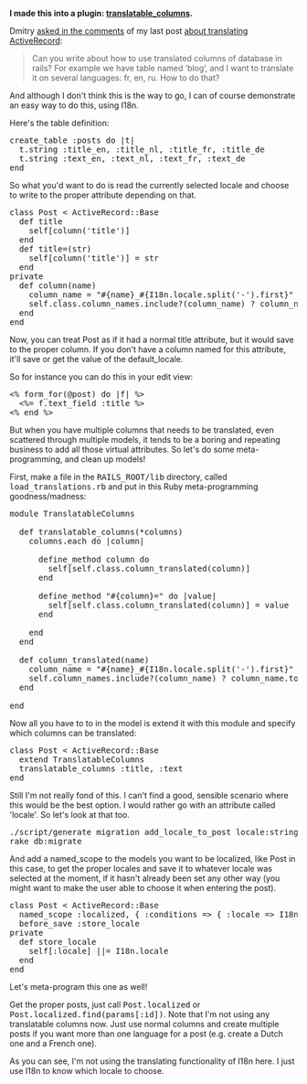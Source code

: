 <strong>I made this into a plugin: <a href="http://iain.nl/2008/09/plugin-translatable_columns/">translatable_columns</a>.</strong>

Dmitry <a href="http://iain.nl/2008/09/translating-activerecord/#comment-96">asked in the comments</a> of my last post <a href="http://iain.nl/2008/09/translating-activerecord">about translating ActiveRecord</a>:

<blockquote>Can you write about how to use translated columns of database in rails? For example we have table named ‘blog’, and I want to translate it on several languages: fr, en, ru. How to do that?</blockquote>

And although I don't think this is the way to go, I can of course demonstrate an easy way to do this, using I18n.

<!--more-->
Here's the table definition:

<pre lang="rails">
create_table :posts do |t|
  t.string :title_en, :title_nl, :title_fr, :title_de
  t.string :text_en, :text_nl, :text_fr, :text_de
end
</pre>

So what you'd want to do is read the currently selected locale and choose to write to the proper attribute depending on that.

<pre lang="rails">
class Post < ActiveRecord::Base
  def title
    self[column('title')]
  end
  def title=(str)
    self[column('title')] = str
  end
private
  def column(name)
    column_name = "#{name}_#{I18n.locale.split('-').first}"
    self.class.column_names.include?(column_name) ? column_name.to_sym : "#{name}_#{I18n.default_locale.split('-').first.to_sym}"
  end
end
</pre>

Now, you can treat Post as if it had a normal title attribute, but it would save to the proper column. If you don't have a column named for this attribute, it'll save or get the value of the default_locale.

So for instance you can do this in your edit view:

<pre lang="rails">
<% form_for(@post) do |f| %>
  <%= f.text_field :title %>
<% end %>
</pre>

But when you have multiple columns that needs to be translated, even scattered through multiple models, it tends to be a boring and repeating business to add all those virtual attributes. So let's do some meta-programming, and clean up models!

First, make a file in the <tt>RAILS_ROOT/lib</tt> directory, called <tt>load_translations.rb</tt> and put in this Ruby meta-programming goodness/madness:

<pre lang="rails">
module TranslatableColumns

  def translatable_columns(*columns)
    columns.each do |column|

      define_method column do
        self[self.class.column_translated(column)]
      end

      define_method "#{column}=" do |value|
        self[self.class.column_translated(column)] = value
      end

    end
  end

  def column_translated(name)
    column_name = "#{name}_#{I18n.locale.split('-').first}"
    self.column_names.include?(column_name) ? column_name.to_sym : "#{name}_#{I18n.default_locale.split('-').first.to_sym}"
  end

end
</pre>

Now all you have to to in the model is extend it with this module and specify which columns can be translated:

<pre lang="rails">
class Post < ActiveRecord::Base
  extend TranslatableColumns
  translatable_columns :title, :text
end
</pre>

Still I'm not really fond of this. I can't find a good, sensible scenario where this would be the best option. I would rather go with an attribute called 'locale'. So let's look at that too.

<pre lang="bash">
./script/generate migration add_locale_to_post locale:string
rake db:migrate
</pre>

And add a named_scope to the models you want to be localized, like Post in this case, to get the proper locales and save it to whatever locale was selected at the moment, if it hasn't already been set any other way (you might want to make the user able to choose it when entering the post).

<pre lang="rails">
class Post < ActiveRecord::Base
  named_scope :localized, { :conditions => { :locale => I18n.locale } } }
  before_save :store_locale
private
  def store_locale
    self[:locale] ||= I18n.locale
  end
end
</pre>

Let's meta-program this one as well!

Get the proper posts, just call <tt>Post.localized</tt> or <tt>Post.localized.find(params[:id])</tt>. Note that I'm not using any translatable columns now. Just use normal columns and create multiple posts if you want more than one language for a post (e.g. create a Dutch one and a French one).

As you can see, I'm not using the translating functionality of I18n here. I just use I18n to know which locale to choose.
